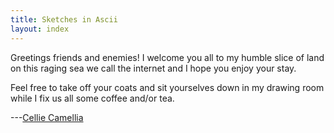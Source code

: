 ```yaml
---
title: Sketches in Ascii
layout: index
---
```

<script>
if (navigator.serviceWorker) {
  navigator.serviceWorker.register('/celadon-moe.js')
    .then( function () {
        console.log('Success!');
    })
    .catch( function () {
        console.error('Failure!');
    });
    console.log('All done.');
}
</script>
Greetings friends and enemies! I welcome you all to my humble slice of land on this raging sea we call the internet and I hope you enjoy your stay.

Feel free to take off your coats and sit yourselves down in my drawing room while I fix us all some coffee and/or tea.

---<a class="h-card" rel=me href="https://celadon.moe">Cellie Camellia</a>
